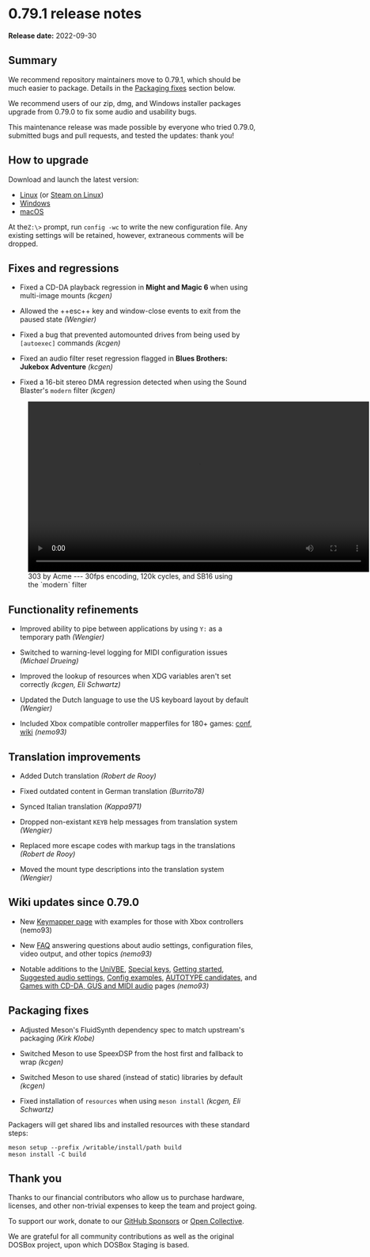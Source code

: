 # 0.79.1 release notes

**Release date:**  2022-09-30

## Summary

We recommend repository maintainers move to 0.79.1, which should be much
easier to package. Details in the [Packaging fixes](#packaging-fixes) section below.

We recommend users of our zip, dmg, and Windows installer packages upgrade
from 0.79.0 to fix some audio and usability bugs.

This maintenance release was made possible by everyone who tried 0.79.0,
submitted bugs and pull requests, and tested the updates: thank you!


## How to upgrade

Download and launch the latest version:

<div class="compact" markdown>

- [Linux](/downloads/linux/) (or [Steam on Linux](/downloads/linux#steam))
- [Windows](/downloads/windows/)
- [macOS](/downloads/macos/)

</div>

At the`Z:\>` prompt, run `config -wc` to write the new configuration file. Any
existing settings will be retained, however, extraneous comments will be
dropped.


## Fixes and regressions

- Fixed a CD-DA playback regression in **Might and Magic 6** when using
  multi-image mounts *(kcgen)*

- Allowed the ++esc++ key and window-close events to exit from the paused
  state *(Wengier)*

- Fixed a bug that prevented automounted drives from being used by
  `[autoexec]` commands *(kcgen)*

- Fixed an audio filter reset regression flagged in **Blues Brothers: Jukebox
  Adventure** *(kcgen)*

- Fixed a 16-bit stereo DMA regression detected when using the Sound Blaster's
  `modern` filter *(kcgen)*


<figure markdown>
  <video controls width=690><source src="https://archive.org/download/dosbox-staging-v0.79.1-303-by-acme-sb16-modern/303-by-acme-sb16-modern.mp4" type="video/mp4">Your browser does not support the <code>video</code> element.</video>

  <figcaption markdown>
  303 by Acme --- 30fps encoding, 120k cycles, and SB16 using the `modern` filter
  </figcaption>
</figure>


## Functionality refinements

- Improved ability to pipe between applications by using `Y:` as a temporary
  path *(Wengier)*

- Switched to warning-level logging for MIDI configuration issues *(Michael
  Drueing)*

- Improved the lookup of resources when XDG variables aren't set correctly
  *(kcgen, Eli Schwartz)*

- Updated the Dutch language to use the US keyboard layout by default
  *(Wengier)*

- Included Xbox compatible controller mapperfiles for 180+ games:
  [conf](https://github.com/dosbox-staging/dosbox-staging/pull/1977),
  [wiki](https://github.com/dosbox-staging/dosbox-staging/wiki/Keymapper)
  *(nemo93)*



## Translation improvements

- Added Dutch translation *(Robert de Rooy)*
- Fixed outdated content in German translation *(Burrito78)*
- Synced Italian translation *(Kappa971)*

- Dropped non-existant `KEYB` help messages from translation system
  *(Wengier)*

- Replaced more escape codes with markup tags in the translations *(Robert de
  Rooy)*

- Moved the mount type descriptions into the translation system *(Wengier)*


## Wiki updates since 0.79.0

- New [Keymapper page](https://github.com/dosbox-staging/dosbox-staging/wiki/Keymapper)
  with examples for those with Xbox controllers (nemo93)

- New [FAQ](https://github.com/dosbox-staging/dosbox-staging/wiki/Frequently-Asked-Questions)
  answering questions about audio settings, configuration files, video output,
  and other topics *(nemo93)*

- Notable additions to the [UniVBE](https://github.com/dosbox-staging/dosbox-staging/wiki/UniVBE),
  [Special keys](https://github.com/dosbox-staging/dosbox-staging/wiki/Special-Keys),
  [Getting started](https://github.com/dosbox-staging/dosbox-staging/wiki/Get-Started),
  [Suggested audio settings](https://github.com/dosbox-staging/dosbox-staging/wiki/Audio-configuration-recommendations),
  [Config examples](https://github.com/dosbox-staging/dosbox-staging/wiki/Config-file-examples),
  [AUTOTYPE candidates](https://github.com/dosbox-staging/dosbox-staging/wiki/AUTOTYPE-Candidates),
  and [Games with CD-DA, GUS and MIDI audio](https://github.com/dosbox-staging/dosbox-staging/wiki/Games-with-CD-DA,-GUS-and-MIDI-audio)
  pages *(nemo93)*


## Packaging fixes

- Adjusted Meson's FluidSynth dependency spec to match upstream's packaging
  *(Kirk Klobe)*

- Switched Meson to use SpeexDSP from the host first and fallback to wrap
  *(kcgen)*

- Switched Meson to use shared (instead of static) libraries by default
  *(kcgen)*

- Fixed installation of `resources` when using `meson install` *(kcgen, Eli
  Schwartz)*


Packagers will get shared libs and installed resources with these standard
steps:

```
meson setup --prefix /writable/install/path build
meson install -C build
```

## Thank you

Thanks to our financial contributors who allow us to purchase
hardware, licenses, and other non-trivial expenses to keep the team
and project going.

To support our work, donate to our
[GitHub Sponsors](https://github.com/sponsors/dosbox-staging) or
[Open Collective](https://opencollective.com/dosbox-staging).

We are grateful for all community contributions as well as the
original DOSBox project, upon which DOSBox Staging is based.

